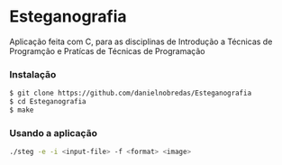 # Esteganografia

Aplicação feita com C, para as disciplinas de Introdução a Técnicas de Programção e Pratícas de Técnicas de Programação  


### Instalação

```sh
$ git clone https://github.com/danielnobredas/Esteganografia
$ cd Esteganografia
$ make
```
### Usando a aplicação

```sh
./steg -e -i <input-file> -f <format> <image>
```
